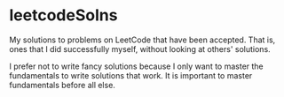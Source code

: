 # leetcodeSolns
My solutions to problems on LeetCode that have been accepted. That is, ones that I did
successfully myself, without looking at others' solutions.

I prefer not to write fancy solutions because I only want to master the fundamentals to
write solutions that work. It is important to master fundamentals before all else.
